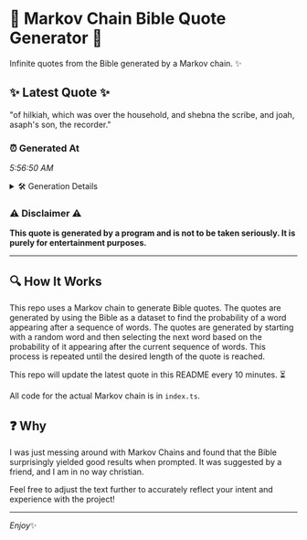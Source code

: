 # 📖 Markov Chain Bible Quote Generator 📖

Infinite quotes from the Bible generated by a Markov chain. ✨

## ✨ Latest Quote ✨
"of hilkiah, which was over the household, and shebna the scribe, and joah, asaph's son, the recorder."

### ⏰ Generated At
*5:56:50 AM*

<details>
    <summary>🛠️ Generation Details</summary>
    <p>
        <strong>🌱 Seed:</strong> of<br>
        <strong>🔄 Iterations:</strong> 16<br>
        <strong>📜 Context History:</strong><br>[ of ]: hilkiah,<br>[ of, hilkiah, ]: which<br>[ of, hilkiah,, which ]: was<br>[ of, hilkiah,, which, was ]: over<br>[ of, hilkiah,, which, was, over ]: the<br>[ of, hilkiah,, which, was, over, the ]: household,<br>[ hilkiah,, which, was, over, the, household, ]: and<br>[ which, was, over, the, household,, and ]: shebna<br>[ was, over, the, household,, and, shebna ]: the<br>[ over, the, household,, and, shebna, the ]: scribe,<br>[ the, household,, and, shebna, the, scribe, ]: and<br>[ household,, and, shebna, the, scribe,, and ]: joah,<br>[ and, shebna, the, scribe,, and, joah, ]: asaph's<br>[ shebna, the, scribe,, and, joah,, asaph's ]: son,<br>[ the, scribe,, and, joah,, asaph's, son, ]: the<br>[ scribe,, and, joah,, asaph's, son,, the ]: recorder.<br>
    </p>
</details>

### ⚠️ Disclaimer ⚠️
**This quote is generated by a program and is not to be taken seriously. It is purely for entertainment purposes.**

---

## 🔍 How It Works

This repo uses a Markov chain to generate Bible quotes. The quotes are generated by using the Bible as a dataset to find the probability of a word appearing after a sequence of words. The quotes are generated by starting with a random word and then selecting the next word based on the probability of it appearing after the current sequence of words. This process is repeated until the desired length of the quote is reached.

This repo will update the latest quote in this README every 10 minutes. ⏳

All code for the actual Markov chain is in `index.ts`.

## ❓ Why

I was just messing around with Markov Chains and found that the Bible surprisingly yielded good results when prompted. 
It was suggested by a friend, and I am in no way christian.

Feel free to adjust the text further to accurately reflect your intent and experience with the project!

---

*Enjoy*✨
